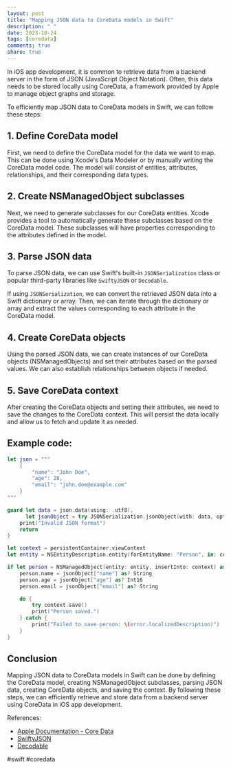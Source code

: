 ```yaml
---
layout: post
title: "Mapping JSON data to CoreData models in Swift"
description: " "
date: 2023-10-24
tags: [coredata]
comments: true
share: true
---
```


In iOS app development, it is common to retrieve data from a backend server in the form of JSON (JavaScript Object Notation). Often, this data needs to be stored locally using CoreData, a framework provided by Apple to manage object graphs and storage.

To efficiently map JSON data to CoreData models in Swift, we can follow these steps:

## 1. Define CoreData model

First, we need to define the CoreData model for the data we want to map. This can be done using Xcode's Data Modeler or by manually writing the CoreData model code. The model will consist of entities, attributes, relationships, and their corresponding data types.

## 2. Create NSManagedObject subclasses

Next, we need to generate subclasses for our CoreData entities. Xcode provides a tool to automatically generate these subclasses based on the CoreData model. These subclasses will have properties corresponding to the attributes defined in the model.

## 3. Parse JSON data

To parse JSON data, we can use Swift's built-in `JSONSerialization` class or popular third-party libraries like `SwiftyJSON` or `Decodable`.

If using `JSONSerialization`, we can convert the retrieved JSON data into a Swift dictionary or array. Then, we can iterate through the dictionary or array and extract the values corresponding to each attribute in the CoreData model.

## 4. Create CoreData objects

Using the parsed JSON data, we can create instances of our CoreData objects (NSManagedObjects) and set their attributes based on the parsed values. We can also establish relationships between objects if needed.

## 5. Save CoreData context

After creating the CoreData objects and setting their attributes, we need to save the changes to the CoreData context. This will persist the data locally and allow us to fetch and update it as needed.

## Example code:

```swift
let json = """
    {
        "name": "John Doe",
        "age": 28,
        "email": "john.doe@example.com"
    }
"""

guard let data = json.data(using: .utf8),
      let jsonObject = try JSONSerialization.jsonObject(with: data, options: []) as? [String: Any] else {
    print("Invalid JSON format")
    return
}

let context = persistentContainer.viewContext
let entity = NSEntityDescription.entity(forEntityName: "Person", in: context)

if let person = NSManagedObject(entity: entity, insertInto: context) as? Person {
    person.name = jsonObject["name"] as? String
    person.age = jsonObject["age"] as? Int16
    person.email = jsonObject["email"] as? String

    do {
        try context.save()
        print("Person saved.")
    } catch {
        print("Failed to save person: \(error.localizedDescription)")
    }
}
```

## Conclusion

Mapping JSON data to CoreData models in Swift can be done by defining the CoreData model, creating NSManagedObject subclasses, parsing JSON data, creating CoreData objects, and saving the context. By following these steps, we can efficiently retrieve and store data from a backend server using CoreData in iOS app development.

References:
- [Apple Documentation - Core Data](https://developer.apple.com/documentation/coredata)
- [SwiftyJSON](https://github.com/SwiftyJSON/SwiftyJSON)
- [Decodable](https://github.com/mattt/Decodable)

#swift #coredata